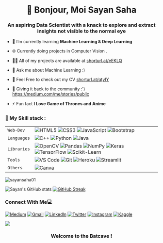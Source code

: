 <h1 align="center">👋 Bonjour, Moi Sayan Saha</h1>
<h3 align="center">An aspiring Data Scientist with a knack to explore and extract insights not visible to the normal eye</h3>

- 🌱 I’m currently learning **Machine Learning & Deep Learning**

- 🌐 Currently doing projects in Computer Vision . 

- 👨‍💻 All of my projects are available at [shorturl.at/eEKLQ](shorturl.at/eEKLQ)
 
- 💬 Ask me about Machine Learning  :) 

- 📄 Feel Free to check out my CV  [shorturl.at/qtyIY](shorturl.at/qtyIY)

- 📄 Giving it back to the community :') https://medium.com/me/stories/public

- ⚡ Fun fact **I Love Game of Thrones and Anime**


### 🍁 My Skill stack :

|               |           |
|       ---     |    ---    |
| `Web-Dev`     | ![HTML5](https://img.shields.io/badge/-HTML5-CC2400?style=for-the-badge&logo=html5&logoColor=white) ![CSS3](https://img.shields.io/badge/-CSS3-E24800?style=for-the-badge&logo=css3) ![JavaScript](https://img.shields.io/badge/-JavaScript-FE7601?style=for-the-badge&logo=javascript) ![Bootstrap](https://img.shields.io/badge/bootstrap-FE9A00?style=for-the-badge&logo=bootstrap&logoColor=white)|
| `Languages`   | ![C++](https://img.shields.io/badge/-C++-034D9A?style=for-the-badge&logo=c%2B%2B) ![Python](https://img.shields.io/badge/-Python-1F65AC?style=for-the-badge&logo=Python&logoColor=white) ![Java](https://img.shields.io/badge/java-%23ED8B00.svg?style=for-the-badge&logo=java&logoColor=white)|
| `Libraries`   | ![OpenCV](https://img.shields.io/badge/opencv-%23white.svg?style=for-the-badge&logo=opencv&logoColor=white) ![Pandas](https://img.shields.io/badge/pandas-%23150458.svg?style=for-the-badge&logo=pandas&logoColor=white) ![NumPy](https://img.shields.io/badge/numpy-%23013243.svg?style=for-the-badge&logo=numpy&logoColor=white) ![Keras](https://img.shields.io/badge/Keras-%23D00000.svg?style=for-the-badge&logo=Keras&logoColor=white) ![TensorFlow](https://img.shields.io/badge/TensorFlow-%23FF6F00.svg?style=for-the-badge&logo=TensorFlow&logoColor=white) ![Scikit-Learn](https://img.shields.io/badge/scikit_learn-F7931E?style=for-the-badge&logo=scikit-learn&logoColor=white)
| `Tools`       | ![VS Code](https://img.shields.io/badge/Visual_Studio_Code-5D1A60?style=for-the-badge&logo=visual%20studio%20code&logoColor=white) ![Git](https://img.shields.io/badge/Git-682181?style=for-the-badge&logo=git&logoColor=white) ![Heroku](https://img.shields.io/badge/Heroku-AA2690?style=for-the-badge&logo=heroku&logoColor=white) ![Streamlit](https://img.shields.io/badge/Streamlit-FF4B4B?style=for-the-badge&logo=Streamlit&logoColor=white) |
| `Others`       | ![Canva](https://img.shields.io/badge/Canva-%2300C4CC.svg?&style=for-the-badge&logo=Canva&logoColor=white)

<p><img align="left" src="https://github-readme-stats.vercel.app/api/top-langs?username=sayansaha01&show_icons=true&locale=en&layout=compact" alt="sayansaha01" /></p>
<br>

![Sayan's GitHub stats](https://github-readme-stats.vercel.app/api?username=sayansaha01&show_icons=true&theme=tokyonight) [![GitHub Streak](http://github-readme-streak-stats.herokuapp.com?user=sayansaha01&theme=tokyonight_duo&fire=D825DD)](https://git.io/streak-stats)

### Connect With Me💻
<p align="left" align='right'>
<a target="_blank"href="https://medium.com/me/stories/public"> <img alt="Medium" src="https://img.shields.io/badge/Medium-12100E?style=for-the-badge&logo=medium&logoColor=white"/></a>
<a target="_blank"href="https://mail.google.com/mail/u/0/?tab=rm&ogbl#inbox?compose=GTvVlcSBmlkBxvpxpFmsFFBkcMwNpmZHqGZrJxpZSTLqZCgwFKFvpgtHkGhTRXQrTjzJCMWFqBmhN"><img alt="Gmail" src="https://img.shields.io/badge/Gmail-D14836?style=for-the-badge&logo=gmail&logoColor=white"/></a>
<a target="_blank"href="https://www.linkedin.com/in/sayan-saha001/"><img alt="LinkedIn" src="https://img.shields.io/badge/linkedin-%230077B5.svg?style=for-the-badge&logo=linkedin&logoColor=white"/></a>
<a target="_blank"href="https://twitter.com/prieto_de_Maria"><img alt="Twitter" src="https://img.shields.io/badge/Twitter-%231DA1F2.svg?style=for-the-badge&logo=Twitter&logoColor=white"/></a>
<a target="_blank"href="https://www.instagram.com/sayan_shah/">	<img alt="Instagram" src="https://img.shields.io/badge/Instagram-%23E4405F.svg?style=for-the-badge&logo=Instagram&logoColor=white"/></a>
<a target="_blank"href="https://www.kaggle.com/sayansh001">	<img alt="Kaggle" src="https://img.shields.io/badge/Kaggle-20BEFF?style=for-the-badge&logo=Kaggle&logoColor=white"/></a>

<br>

![](https://raw.githubusercontent.com/halfrost/halfrost/master/icons/header_.png)

### <p align="center"> Welcome to the Batcave ! </p>
